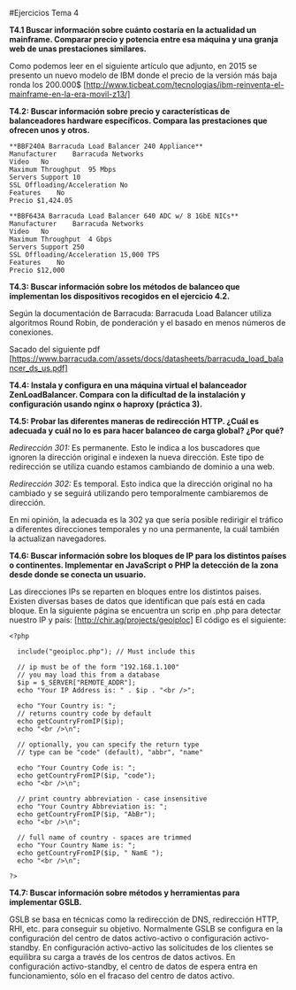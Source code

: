 #Ejercicios Tema 4

**T4.1 Buscar información sobre cuánto costaría en la actualidad un mainframe. Comparar precio y potencia entre esa máquina y una granja web de unas prestaciones similares.**

Como podemos leer en el siguiente artículo que adjunto, en 2015 se presento un nuevo modelo de IBM donde el precio de la versión más baja ronda los 200.000$ 
[http://www.ticbeat.com/tecnologias/ibm-reinventa-el-mainframe-en-la-era-movil-z13/]


**T4.2: Buscar información sobre precio y características de balanceadores hardware específicos. Compara las prestaciones que ofrecen unos y otros.**

	**BBF240A Barracuda Load Balancer 240 Appliance**
	Manufacturer    Barracuda Networks
	Video   No
	Maximum Throughput  95 Mbps
	Servers Support 10
	SSL Offloading/Acceleration No
	Features    No
	Precio $1,424.05

	**BBF643A Barracuda Load Balancer 640 ADC w/ 8 1GbE NICs**
	Manufacturer	Barracuda Networks
	Video   No
	Maximum Throughput  4 Gbps
	Servers Support 250
	SSL Offloading/Acceleration 15,000 TPS
	Features    No
	Precio $12,000
	
	
**T4.3: Buscar información sobre los métodos de balanceo que implementan los dispositivos recogidos en el ejercicio 4.2.**

Según la documentación de Barracuda: Barracuda Load Balancer utiliza algoritmos Round Robin, de ponderación y el basado en menos números de conexiones.

Sacado del siguiente pdf [https://www.barracuda.com/assets/docs/datasheets/barracuda_load_balancer_ds_us.pdf]


**T4.4: Instala y configura en una máquina virtual el balanceador ZenLoadBalancer. Compara con la dificultad de la instalación y configuración usando nginx o haproxy (práctica 3).**


**T4.5: Probar las diferentes maneras de redirección HTTP. ¿Cuál es adecuada y cuál no lo es para hacer balanceo de carga global? ¿Por qué?**

*Redirección 301:* Es permanente. Esto le indica a los buscadores que ignoren la dirección original e indexen la nueva dirección. Este tipo de redirección se utiliza cuando estamos cambiando de dominio a una web.

*Redirección 302:* Es temporal. Esto indica que la dirección original no ha cambiado y se seguirá utilizando pero temporalmente cambiaremos de dirección.

En mi opinión, la adecuada es la 302 ya que sería posible redirigir el tráfico a diferentes direcciones temporales y no una permanente, la cuál también la actualizan navegadores.


**T4.6: Buscar información sobre los bloques de IP para los distintos países o continentes. Implementar en JavaScript o PHP la detección de la zona desde donde se conecta un usuario.**

Las direcciones IPs se reparten en bloques entre los distintos paises. Existen diversas bases de datos que identifican que país está en cada bloque. En la siguiente página se encuentra un scrip en .php para detectar nuestro IP y país: [http://chir.ag/projects/geoiploc] El código es el siguiente:

	<?php

	  include("geoiploc.php"); // Must include this

	  // ip must be of the form "192.168.1.100"
	  // you may load this from a database
	  $ip = $_SERVER["REMOTE_ADDR"];
	  echo "Your IP Address is: " . $ip . "<br />";

	  echo "Your Country is: ";
	  // returns country code by default
	  echo getCountryFromIP($ip);
	  echo "<br />\n";

	  // optionally, you can specify the return type
	  // type can be "code" (default), "abbr", "name"

	  echo "Your Country Code is: ";
	  echo getCountryFromIP($ip, "code");
	  echo "<br />\n";

	  // print country abbreviation - case insensitive
	  echo "Your Country Abbreviation is: ";
	  echo getCountryFromIP($ip, "AbBr");
	  echo "<br />\n";

	  // full name of country - spaces are trimmed
	  echo "Your Country Name is: ";
	  echo getCountryFromIP($ip, " NamE ");
	  echo "<br />\n";

	?>

	
**T4.7: Buscar información sobre métodos y herramientas para implementar GSLB.**

GSLB se basa en técnicas como la redirección de DNS, redirección HTTP, RHI, etc. para conseguir su objetivo. Normalmente GSLB se configura en la configuración del centro de datos activo-activo o configuración activo-standby. En configuración activo-activo las solicitudes de los clientes se equilibra su carga a través de los centros de datos activos. En configuración activo-standby, el centro de datos de espera entra en funcionamiento, sólo en el fracaso del centro de datos activo.